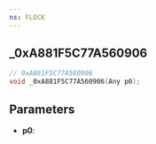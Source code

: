 ```yaml
---
ns: FLOCK
---
```

## _0xA881F5C77A560906

```c
// 0xA881F5C77A560906
void _0xA881F5C77A560906(Any p0);
```

## Parameters
* **p0**:
